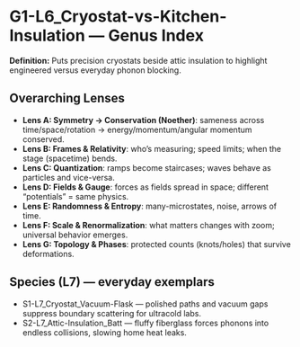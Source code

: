 # G1-L6_Cryostat-vs-Kitchen-Insulation — Genus Index
**Definition:** Puts precision cryostats beside attic insulation to highlight engineered versus everyday phonon blocking.

## Overarching Lenses

- **Lens A: Symmetry -> Conservation (Noether)**: sameness across time/space/rotation → energy/momentum/angular momentum conserved.
- **Lens B: Frames & Relativity**: who’s measuring; speed limits; when the stage (spacetime) bends.
- **Lens C: Quantization**: ramps become staircases; waves behave as particles and vice-versa.
- **Lens D: Fields & Gauge**: forces as fields spread in space; different “potentials” = same physics.
- **Lens E: Randomness & Entropy**: many-microstates, noise, arrows of time.
- **Lens F: Scale & Renormalization**: what matters changes with zoom; universal behavior emerges.
- **Lens G: Topology & Phases**: protected counts (knots/holes) that survive deformations.

## Species (L7) — everyday exemplars
- S1-L7_Cryostat_Vacuum-Flask — polished paths and vacuum gaps suppress boundary scattering for ultracold labs.
- S2-L7_Attic-Insulation_Batt — fluffy fiberglass forces phonons into endless collisions, slowing home heat leaks.
